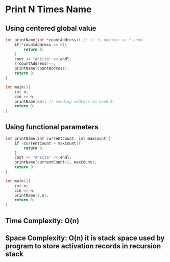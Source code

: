 # Print N Times Name

## Using centered global value

```c
int printName(int *countAddress){ // it is pointer so * used
    if(*countAddress == 0){
        return 0;
    }
    cout << "Ankita" << endl;
    (*countAddress)--;
    printName(countAddress);
    return 0;
}

int main(){
    int n;
    cin >> n;
    printName(&n); // sending address so used &
    return 0;
}
```

## Using functional parameters

```c
int printName(int currentCount, int maxCount){
    if (currentCount > maxCount){
        return 0;
    }
    cout << "Ankita" << endl;
    printName(currentCount+1, maxCount);
    return 0;
}

int main(){
    int n;
    cin >> n;
    printName(1,n); 
    return 0;
}
```

## Time Complexity: O(n)
## Space Complexity: O(n)  it is stack space used by program to store activation records in recursion stack 
